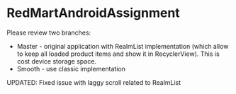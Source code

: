# RedMartAndroidAssignment

Please review two branches:
* Master - original application with RealmList implementation (which allow to keep all loaded product items and show it in RecyclerView). This is cost device storage space.
* Smooth - use classic implementation 


UPDATED:
Fixed issue with laggy scroll related to RealmList 

